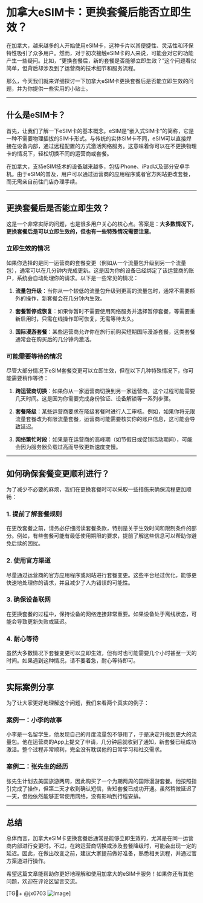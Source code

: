 # 加拿大eSIM卡：更换套餐后能否立即生效？

在加拿大，越来越多的人开始使用eSIM卡，这种卡片以其便捷性、灵活性和环保特性吸引了众多用户。然而，对于初次接触eSIM卡的人来说，可能会对它的功能产生一些疑问。比如，“更换套餐后，新的套餐是否能够立即生效？”这个问题看似简单，但背后却涉及到了运营商的技术细节和服务流程。

那么，今天我们就来详细探讨一下加拿大eSIM卡更换套餐后是否能立即生效的问题，并为你提供一些实用的小贴士。

---

## 什么是eSIM卡？

首先，让我们了解一下eSIM卡的基本概念。eSIM是“嵌入式SIM卡”的简称，它是一种不需要物理插拔的SIM卡形式。与传统的实体SIM卡不同，eSIM可以直接焊接在设备内部，通过远程配置的方式激活网络服务。这意味着你可以在不更换物理卡的情况下，轻松切换不同的运营商或套餐。

在加拿大，支持eSIM技术的设备越来越多，包括iPhone、iPad以及部分安卓手机。由于eSIM的普及，用户可以通过运营商的应用程序或者官方网站更改套餐，而无需亲自前往门店办理手续。

---

## 更换套餐后是否能立即生效？

这是一个非常实际的问题，也是很多用户关心的核心点。答案是：**大多数情况下，更换套餐后是可以立即生效的，但也有一些特殊情况需要注意**。

### **立即生效的情况**
如果你选择的是同一运营商的套餐变更（例如从一个流量包升级到另一个流量包），通常可以在几分钟内完成更新。这是因为你的设备已经绑定了该运营商的账户，系统会自动处理你的请求。以下是一些常见的情况：

1. **流量包升级**：当你从一个较低的流量包升级到更高的流量包时，通常不需要额外的操作，新套餐会在几分钟内生效。
   
2. **套餐暂停或恢复**：如果你暂时不需要使用网络服务并选择暂停套餐，等需要重新启用时，只需在线操作即可恢复，无需等待太久。

3. **国际漫游套餐**：某些运营商允许你在旅行前购买短期国际漫游套餐，这类套餐通常会在购买后的几分钟内激活。

### **可能需要等待的情况**
尽管大部分情况下eSIM套餐变更可以立即生效，但在以下几种特殊情况下，你可能需要稍作等待：

1. **跨运营商切换**：如果你从一家运营商切换到另一家运营商，这个过程可能需要几天时间。这是因为你需要完成身份验证、设备解锁等一系列步骤。

2. **套餐降级**：某些运营商要求在降级套餐时进行人工审核。例如，如果你将无限流量套餐改为有限流量套餐，运营商可能需要核实你的账户信息，这可能会导致延迟。

3. **网络繁忙时段**：如果是在运营商的高峰期（如节假日或促销活动期间），可能会因为服务器负载过高而导致更新速度变慢。

---

## 如何确保套餐变更顺利进行？

为了减少不必要的麻烦，我们在更换套餐时可以采取一些措施来确保流程更加顺畅：

### **1. 提前了解套餐规则**
在更改套餐之前，请务必仔细阅读套餐条款，特别是关于生效时间和限制条件的部分。例如，有些套餐可能有最低使用期限的要求，提前了解这些信息可以帮助你避免后续的困扰。

### **2. 使用官方渠道**
尽量通过运营商的官方应用程序或网站进行套餐变更。这些平台经过优化，能够更快速地处理你的请求，并且减少了人为错误的可能性。

### **3. 确保设备联网**
在更换套餐的过程中，保持设备的网络连接非常重要。如果设备处于离线状态，可能会导致更新失败或延迟。

### **4. 耐心等待**
虽然大多数情况下套餐变更可以立即生效，但有时也可能需要几个小时甚至一天的时间。如果遇到这种情况，请不要着急，耐心等待即可。

---

## 实际案例分享

为了让大家更好地理解这个问题，我们来看两个真实的例子：

### **案例一：小李的故事**
小李是一名留学生，他发现自己的月度流量包不够用了，于是决定升级到更大的流量包。他在运营商的App上提交了申请，几分钟后就收到了通知，新套餐已经成功激活。整个过程非常顺利，完全没有耽误他的日常学习和社交需求。

### **案例二：张先生的经历**
张先生计划去美国旅游两周，因此购买了一个为期两周的国际漫游套餐。他按照指引完成了操作，但第二天才收到确认短信，告知套餐已成功开通。虽然稍微延迟了一天，但他依然能够正常使用网络，没有影响到行程安排。

---

## 总结

总体而言，加拿大eSIM卡更换套餐后通常是能够立即生效的，尤其是在同一运营商内部进行变更时。不过，在跨运营商切换或涉及套餐降级时，可能会出现一定的延迟。因此，在做出改变之前，建议大家提前做好准备，熟悉相关流程，并通过官方渠道进行操作。

希望这篇文章能帮助你更好地理解和使用加拿大的eSIM卡服务！如果你还有其他问题，欢迎在评论区留言交流。

[TG💪+ @jx0703 ![Image](https://github.com/user-attachments/assets/dbca1d08-cadb-493c-b0ec-ad6f7a83f270)]